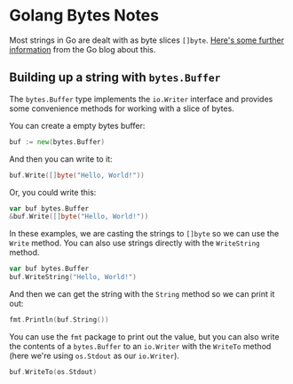 # Golang Bytes Notes

Most strings in Go are dealt with as byte slices `[]byte`. [Here's some further information](https://blog.golang.org/strings) from the Go blog about this.

## Building up a string with `bytes.Buffer`

The `bytes.Buffer` type implements the `io.Writer` interface and provides some convenience methods for working with a slice of bytes.

You can create a empty bytes buffer:

```go
buf := new(bytes.Buffer)
```

And then you can write to it:

```go
buf.Write([]byte("Hello, World!"))
```

Or, you could write this:

```go
var buf bytes.Buffer
&buf.Write([]byte("Hello, World!"))
```

In these examples, we are casting the strings to `[]byte` so we can use the `Write` method.  You can also use strings directly with the `WriteString` method.

```go
var buf bytes.Buffer
buf.WriteString("Hello, World!")
```

And then we can get the string with the `String` method so we can print it out:

```go
fmt.Println(buf.String())
```

You can use the `fmt` package to print out the value, but you can also write the contents of a `bytes.Buffer` to an `io.Writer` with the `WriteTo` method (here we're using `os.Stdout` as our `io.Writer`).

```go
buf.WriteTo(os.Stdout)
```
